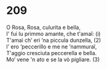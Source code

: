 # 209
  
O Rosa, Rosa, culurita e bella,  
I' fui lu primmo amante, che t'amaî: (i)  
T'amaì ch’ eri ’na piccula dunzella, (2)  
l' ero ‘peccerillo e me ne ’nammuraî,  
T'aggio cresciuta peccerella e bella.  
Mo‘ vene 'n ato e se la vò pigliare. (3)  
  

